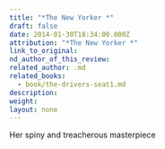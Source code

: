 ```yaml
---
title: "*The New Yorker *"
draft: false
date: 2014-01-30T18:34:00.000Z
attribution: "*The New Yorker *"
link_to_original:
nd_author_of_this_review:
related_author: .md
related_books:
  - book/the-drivers-seat1.md
description:
weight:
layout: none
---
```

Her spiny and treacherous masterpiece

